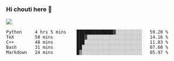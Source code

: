 ### Hi chouti here 👋

![](https://github-readme-stats.vercel.app/api?username=l0nl1f3)

<!--START_SECTION:waka-->
```text
Python     4 hrs 5 mins    ██████████████▓░░░░░░░░░░   59.20 % 
TeX        58 mins         ███▓░░░░░░░░░░░░░░░░░░░░░   14.16 % 
C++        48 mins         ███░░░░░░░░░░░░░░░░░░░░░░   11.83 % 
Bash       31 mins         ██░░░░░░░░░░░░░░░░░░░░░░░   07.60 % 
Markdown   24 mins         █▒░░░░░░░░░░░░░░░░░░░░░░░   05.97 % 
```
<!--END_SECTION:waka-->

<!--
**l0nl1f3/l0nl1f3** is a ✨ _special_ ✨ repository because its `README.md` (this file) appears on your GitHub profile.

Here are some ideas to get you started:

- 🔭 I’m currently working on ...
- 🌱 I’m currently learning ...
- 👯 I’m looking to collaborate on ...
- 🤔 I’m looking for help with ...
- 💬 Ask me about ...
- 📫 How to reach me: ...
- 😄 Pronouns: ...
- ⚡ Fun fact: ...
-->
